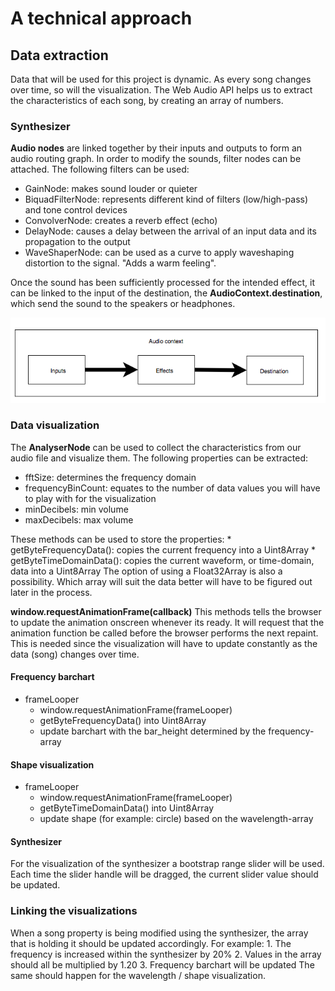 # A technical approach

## Data extraction
Data that will be used for this project is dynamic. As every song changes over time, so will the visualization.
The Web Audio API helps us to extract the characteristics of each song, by creating an array of numbers.

### Synthesizer 
**Audio nodes** are linked together by their inputs and outputs to form an audio routing graph. 
In order to modify the sounds, filter nodes can be attached. The following filters can be used: 
  * GainNode: makes sound louder or quieter 
  * BiquadFilterNode: represents different kind of filters (low/high-pass) and tone control devices
  * ConvolverNode: creates a reverb effect (echo)
  * DelayNode: causes a delay between the arrival of an input data and its propagation to the output
  * WaveShaperNode: can be used as a curve to apply waveshaping distortion to the signal. "Adds a warm feeling".
  
Once the sound has been sufficiently processed for the intended effect,
it can be linked to the input of the destination, the **AudioContext.destination**, which send the sound to the speakers or 
headphones.

![](doc/audiocontext.png)

### Data visualization
The **AnalyserNode** can be used to collect the characteristics from our audio file and visualize them.
The following properties can be extracted: 
   * fftSize: determines the frequency domain
   * frequencyBinCount: equates to the number of data values you will have to play with for the visualization
   * minDecibels: min volume
   * maxDecibels: max volume
   
   These methods can be used to store the properties:
        * getByteFrequencyData(): copies the current frequency into a Uint8Array
        * getByteTimeDomainData(): copies the current waveform, or time-domain, data into a Uint8Array
   The option of using a Float32Array is also a possibility. Which array will suit the data better will have to be figured out later in the process.

**window.requestAnimationFrame(callback)**
This methods tells the browser to update the animation onscreen whenever its ready. It will request that the animation function be called before the browser performs the next repaint. This is needed since the visualization will have to update constantly as the data (song) changes over time.

#### Frequency barchart
* frameLooper 
     * window.requestAnimationFrame(frameLooper)
     * getByteFrequencyData() into Uint8Array
     * update barchart with the bar_height determined by the frequency-array
             
#### Shape visualization
* frameLooper 
     * window.requestAnimationFrame(frameLooper)
     * getByteTimeDomainData() into Uint8Array
     * update shape (for example: circle) based on the wavelength-array 

#### Synthesizer 
For the visualization of the synthesizer a bootstrap range slider will be used.
Each time the slider handle will be dragged, the current slider value should be updated.

### Linking the visualizations
When a song property is being modified using the synthesizer, the array that is holding it should be updated accordingly. 
For example: 1. The frequency is increased within the synthesizer by 20%
             2. Values in the array should all be multiplied by 1.20 
             3. Frequency barchart will be updated 
The same should happen for the wavelength / shape visualization.
